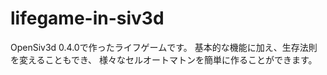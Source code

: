 # lifegame-in-siv3d

OpenSiv3d 0.4.0で作ったライフゲームです。
基本的な機能に加え、生存法則を変えることもでき、
様々なセルオートマトンを簡単に作ることができます。
